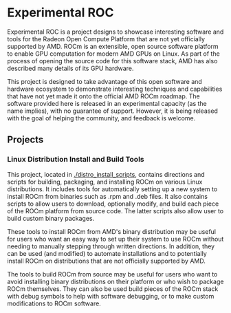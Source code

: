 # Experimental ROC

Experimental ROC is a project designs to showcase interesting software and tools for the Radeon Open Compute Platform that are not yet officially supported by AMD.
ROCm is an extensible, open source software platform to enable GPU computation for modern AMD GPUs on Linux.
As part of the process of opening the source code for this software stack, AMD has also described many details of its GPU hardware.

This project is designed to take advantage of this open software and hardware ecosystem to demonstrate interesting techniques and capabilities that have not yet made it onto the official AMD ROCm roadmap.
The software provided here is released in an experimental capacity (as the name implies), with no guarantee of support.
However, it is being released with the goal of helping the community, and feedback is welcome.

## Projects

### Linux Distribution Install and Build Tools

This project, located in [./distro_install_scripts](distro_install_scripts), contains directions and scripts for building, packaging, and installing ROCm on various Linux distributions.
It includes tools for automatically setting up a new system to install ROCm from binaries such as .rpm and .deb files.
It also contains scripts to allow users to download, optionally modify, and build each piece of the ROCm platform from source code.
The latter scripts also allow user to build custom binary packages.

These tools to install ROCm from AMD's binary distribution may be useful for users who want an easy way to set up their system to use ROCm without needing to manually stepping through written directions.
In addition, they can be used (and modified) to automate installations and to potentially install ROCm on distributions that are not officially supported by AMD.

The tools to build ROCm from source may be useful for users who want to avoid installing binary distributions on their platform or who wish to package ROCm themselves.
They can also be used build pieces of the ROCm stack with debug symbols to help with software debugging, or to make custom modifications to ROCm software.

